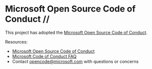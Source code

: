 # Microsoft Open Source Code of Conduct //

This project has adopted the [Microsoft Open Source Code of Conduct](https://opensource.microsoft.com/codeofconduct/).

Resources: 

- [Microsoft Open Source Code of Conduct](https://opensource.microsoft.com/codeofconduct/)
- [Microsoft Code of Conduct FAQ](https://opensource.microsoft.com/codeofconduct/faq/)
- Contact [opencode@microsoft.com](mailto:opencode@microsoft.com) with questions or concerns
